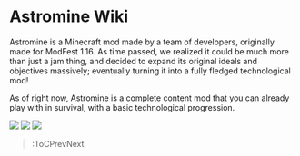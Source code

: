 # Astromine Wiki

Astromine is a Minecraft mod made by a team of developers, originally made for ModFest 1.16. As time passed, we realized it could be much more than just a jam thing, and decided to expand its original ideals and objectives massively; eventually turning it into a fully fledged technological mod!

As of right now, Astromine is a complete content mod that you can already play with in survival, with a basic technological progression.

![](https://i.imgur.com/9A0xP5A.png)
![](https://i.imgur.com/3NelEnc.png)
![](https://i.imgur.com/44P74UC.png)

> :ToCPrevNext